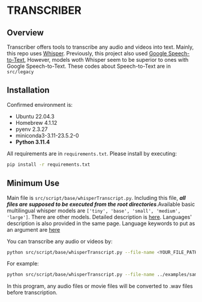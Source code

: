 # TRANSCRIBER

## Overview
Transcriber offers tools to transcribe any audio and videos into text. Mainly, this repo uses [Whisper](https://openai.com/research/whisper). Previously, this project also used [Google Speech-to-Text](https://cloud.google.com/speech-to-text), However, models woth Whisper seem to be superior to ones with Google Speech-to-Text. These codes about Speech-to-Text are in `src/legacy`

## Installation

Confirmed environment is:
- Ubuntu 22.04.3
- Homebrew 4.1.12
- pyenv 2.3.27
- miniconda3-3.11-23.5.2-0
- **Python 3.11.4**
  
All requirements are in `requirements.txt`. Please install by executing:
```sh
pip install -r requirements.txt
```

## Minimum Use

Main file is `src/script/base/whisperTranscript.py`. Including this file, ***all files are supposed to be executed from the root directories***.Available basic multilingual whisper models are `['tiny', 'base', 'small', 'medium', 'large']`. There are other models. Detailed description is [here](https://github.com/openai/whisper#available-models-and-languages). Languages' description is also provided in the same page. Language keywords to put as an argument are [here](https://github.com/openai/whisper/blob/0a60fcaa9b86748389a656aa013c416030287d47/whisper/tokenizer.py#L10)

You can transcribe any audio or videos by:
```sh
python src/script/base/whisperTranscript.py --file-name <YOUR_FILE_PATH> --model base --language en
```

For example:
```sh
python src/script/base/whisperTranscript.py --file-name ../examples/sample.mp4 --model base --language en
```

In this program, any audio files or movie files will be converted to .wav files before transcription.

